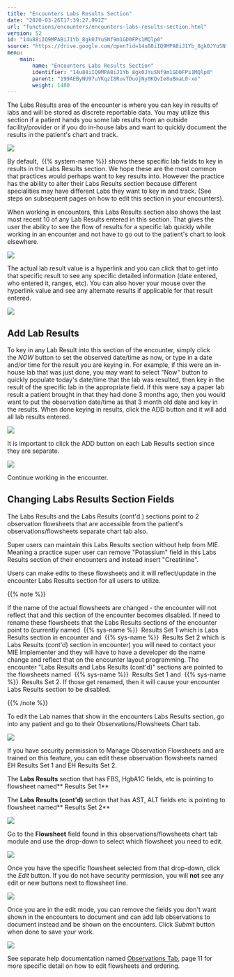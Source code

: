 ```yaml
---
title: "Encounters Labs Results Section"
date: "2020-03-26T17:39:27.991Z"
url: "functions/encounters/encounters-labs-results-section.html"
version: 52
id: "14u88iIQ9MPABiJ1Yb_8gk0JYuSNf9m1GD0FPs1MQlp0"
source: "https://drive.google.com/open?id=14u88iIQ9MPABiJ1Yb_8gk0JYuSNf9m1GD0FPs1MQlp0"
menu:
    main:
        name: "Encounters Labs Results Section"
        identifier: "14u88iIQ9MPABiJ1Yb_8gk0JYuSNf9m1GD0FPs1MQlp0"
        parent: "199AEByNU97uYKqzI8RuvTDuojNy0KQvIe8uBmaL0-xo"
        weight: 1480
---
```

The Labs Results area of the encounter is where you can key in results of labs and will be stored as discrete reportable data. You may utilize this section if a patient hands you some lab results from an outside facility/provider or if you do in-house labs and want to quickly document the results in the patient's chart and track.

![](encounters-labs-results-section.images/image1.png)

By default,  {{% system-name %}} shows these specific lab fields to key in results in the Labs Results section. We hope these are the most common that practices would perhaps want to key results into. However the practice has the ability to alter their Labs Results section because different specialities may have different Labs they want to key in and track. (See steps on subsequent pages on how to edit this section in your encounters).

When working in encounters, this Labs Results section also shows the last most recent 10 of any Lab Results entered in this section. That gives the user the ability to see the flow of results for a specific lab quickly while working in an encounter and not have to go out to the patient's chart to look elsewhere.

![](encounters-labs-results-section.images/image2.png)

The actual lab result value is a hyperlink and you can click that to get into that specific result to see any specific detailed information (date entered, who entered it, ranges, etc). You can also hover your mouse over the hyperlink value and see any alternate results if applicable for that result entered.

![](encounters-labs-results-section.images/image3.png)

## Add Lab Results

To key in any Lab Result into this section of the encounter, simply click the *NOW* button to set the observed date/time as now, or type in a date and/or time for the result you are keying in. For example, if this were an in-house lab that was just done, you may want to select "Now" button to quickly populate today's date/time that the lab was resulted, then key in the result of the specific lab in the appropriate field. If this were say a paper lab result a patient brought in that they had done 3 months ago, then you would want to put the observation date/time as that 3 month old date and key in the results. When done keying in results, click the ADD button and it will add all lab results entered.

![](encounters-labs-results-section.images/image4.png)

It is important to click the ADD button on each Lab Results section since they are separate.

![](encounters-labs-results-section.images/image5.png)

Continue working in the encounter.

## Changing Labs Results Section Fields

The Labs Results and the Labs Results (cont'd.) sections point to 2 observation flowsheets that are accessible from the patient's observations/flowsheets separate chart tab also.

Super users can maintain this Labs Results section without help from MIE. Meaning a practice super user can remove "Potassium" field in this Labs Results section of their encounters and instead insert "Creatinine".

Users can make edits to these flowsheets and it will reflect/update in the encounter Labs Results section for all users to utilize.

{{% note %}}

If the name of the actual flowsheets are changed - the encounter will not reflect that and this section of the encounter becomes disabled. If need to rename these flowsheets that the Labs Results sections of the encounter point to (currently named  {{% sys-name %}}  Results Set 1 which is Labs Results section in encounter and  {{% sys-name %}}  Results Set 2 which is Labs Results (cont'd) section in encounter) you will need to contact your MIE Implementer and they will have to have a developer do the name change and reflect that on the encounter layout programming. The encounter "Labs Results and Labs Results (cont'd)" sections are pointed to the flowsheets named  {{% sys-name %}}  Results Set 1 and  {{% sys-name %}}  Results Set 2. If those get renamed, then it will cause your encounter Labs Results section to be disabled.

{{% /note %}}


To edit the Lab names that show in the encounters Labs Results section, go into any patient and go to their Observations/Flowsheets Chart tab.

![](encounters-labs-results-section.images/image6.png)

If you have security permission to Manage Observation Flowsheets and are trained on this feature, you can edit these observation flowsheets named EH Results Set 1 and EH Results Set 2.

The **Labs Results** section that has FBS, HgbA1C fields, etc is pointing to flowsheet named** Results Set 1**

The **Labs Results (cont'd)** section that has AST, ALT fields etc is pointing to flowsheet named** Results Set 2**

![](encounters-labs-results-section.images/image7.png)

Go to the **Flowsheet** field found in this observations/flowsheets chart tab module and use the drop-down to select which flowsheet you need to edit.

![](encounters-labs-results-section.images/image8.png)

Once you have the specific flowsheet selected from that drop-down, click the *Edit* button. If you do not have security permission, you will **not** see any edit or new buttons next to flowsheet line.

![](encounters-labs-results-section.images/image9.png)

Once you are in the edit mode, you can remove the fields you don't want shown in the encounters to document and can add lab observations to document instead and be shown on the encounters. Click *Submit* button when done to save your work.

![](encounters-labs-results-section.images/image10.png)

See separate help documentation named [Observations Tab](../order-and-result-management/observations-tab.html), page 11 for more specific detail on how to edit flowsheets and ordering.

